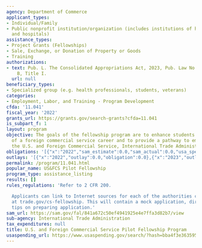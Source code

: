 ```yaml
---
agency: Department of Commerce
applicant_types:
- Individual/Family
- Public nonprofit institution/organization (includes institutions of higher education
  and hospitals)
assistance_types:
- Project Grants (Fellowships)
- Sale, Exchange, or Donation of Property or Goods
- Training
authorizations:
- text: Pub. L. The Consolidated Appropriations Act, 2023, Pub. Law No. 117-328, Division
    B, Title I.
  url: null
beneficiary_types:
- Specialized group (e.g. health professionals, students, veterans)
categories:
- Employment, Labor, and Training - Program Development
cfda: '11.041'
fiscal_year: '2022'
grants_url: https://grants.gov/search-grants?cfda=11.041
is_subpart_f: 1
layout: program
objective: The goals of the fellowship program are to enhance students’ understanding
  of a foreign commercial service career and to provide a pathway to employment with
  the U.S. and Foreign Commercial Service, International Trade Administration.
obligations: '[{"x":"2022","sam_estimate":0.0,"sam_actual":0.0,"usa_spending_actual":0.0},{"x":"2023","sam_estimate":200000.0,"sam_actual":0.0,"usa_spending_actual":0.0},{"x":"2024","sam_estimate":800000.0,"sam_actual":0.0,"usa_spending_actual":0.0}]'
outlays: '[{"x":"2022","outlay":0.0,"obligation":0.0},{"x":"2023","outlay":0.0,"obligation":0.0},{"x":"2024","outlay":0.0,"obligation":0.0}]'
permalink: /program/11.041.html
popular_name: US&FCS Pilot Fellowship
program_type: assistance_listing
results: []
rules_regulations: 'Refer to 2 CFR 200.

  Applicants can link to Internet sources for each of the authorities cited on sam.gov
  at trade.gov/cs-fellowship. This will contain a mock application, directories, and
  tips on preparing application.'
sam_url: https://sam.gov/fal/841a672c50ef4941925e4e7ffa3d82b7/view
sub-agency: International Trade Administration
tax_expenditures: null
title: U.S. and Foreign Commercial Service Pilot Fellowship Program
usaspending_url: https://www.usaspending.gov/search/?hash=bba4f3e36359520ec50b784afbbf15d2
---
```


